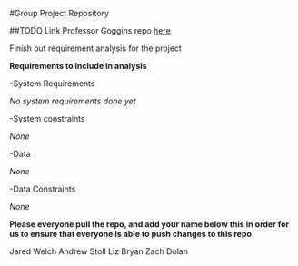 #Group Project Repository

##TODO
Link Professor Goggins repo [here](https://github.com/OCDX/OCDX-Engine/tree/master/use-cases)

Finish out requirement analysis for the project

**Requirements to include in analysis**

-System Requirements

*No system requirements done yet*

-System constraints

*None*

-Data

*None* 

-Data Constraints

*None*

**Please everyone pull the repo, and add your name below this in order for us to ensure
that everyone is able to push changes to this repo**

Jared Welch
Andrew Stoll
Liz Bryan
Zach Dolan
